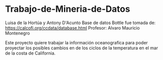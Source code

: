 # Trabajo-de-Mineria-de-Datos
Luisa de la Hortúa y Antony D'Acunto
Base de datos Bottle fue tomada de: https://calcofi.org/ccdata/database.html
Profesor: Alvaro Mauricio Montenegro 

Este proyecto quiere trabajar la información oceanografica para poder proyectar los posibles cambios en de los ciclos de la temperatura en el mar de la costa de California. 
